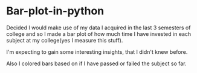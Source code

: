 # Bar-plot-in-python

Decided I would make use of my data I acquired in the last 3 semesters of college and
so I made a bar plot of how much time I have invested in each subject at my college(yes I measure this stuff).

I'm expecting to gain some interesting insights, that I didn't knew before. 

Also I colored bars based on if I have passed or failed the subject so far.




